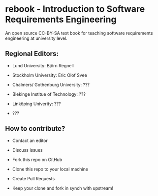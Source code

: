 # rebook - Introduction to Software Requirements Engineering

An open source CC-BY-SA text book for teaching software requirements engineering at university level.


## Regional Editors:

* Lund University: Björn Regnell

* Stockholm University: Eric Olof Svee

* Chalmers/ Gothenburg University: ???

* Blekinge Institue of Technology: ???

* Linköping Univerity: ???

* ???


## How to contribute?

* Contact an editor

* Discuss issues

* Fork this repo on GitHub

* Clone this repo to your local machine

* Create Pull Requests

* Keep your clone and fork in synch with upstream!



